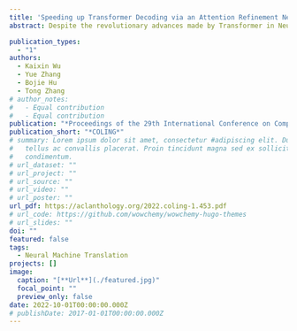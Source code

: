 ```yaml
---
title: 'Speeding up Transformer Decoding via an Attention Refinement Network'
abstract: Despite the revolutionary advances made by Transformer in Neural Machine Translation (NMT), inference efficiency remains an obstacle due to the heavy use of attention operations in auto-regressive decoding. We thereby propose a lightweight attention structure called Attention Refinement Network (ARN) for speeding up Transformer. Specifically, we design a weighted residual network, which reconstructs the attention by reusing the features across layers. To further improve the Transformer efficiency, we merge the self-attention and cross-attention components for parallel computing. Extensive experiments on ten WMT machine translation tasks show that the proposed model yields an average of 1.35x faster (with almost no decrease in BLEU) over the state-of-the-art inference implementation. Results on widely used WMT14 En-De machine translation tasks demonstrate that our model achieves a higher speed-up, giving highly competitive performance compared to AAN and SAN models with fewer parameter numbers.

publication_types:
  - "1"
authors:
  - Kaixin Wu
  - Yue Zhang
  - Bojie Hu
  - Tong Zhang
# author_notes:
#   - Equal contribution
#   - Equal contribution
publication: "*Proceedings of the 29th International Conference on Computational Linguistics*"
publication_short: "*COLING*"
# summary: Lorem ipsum dolor sit amet, consectetur #adipiscing elit. Duis posuere
#   tellus ac convallis placerat. Proin tincidunt magna sed ex sollicitudin
#   condimentum.
# url_dataset: ""
# url_project: ""
# url_source: ""
# url_video: ""
# url_poster: ""
url_pdf: https://aclanthology.org/2022.coling-1.453.pdf
# url_code: https://github.com/wowchemy/wowchemy-hugo-themes
# url_slides: ""
doi: ""
featured: false
tags:
  - Neural Machine Translation
projects: []
image:
  caption: "[**Url**](./featured.jpg)"
  focal_point: ""
  preview_only: false
date: 2022-10-01T00:00:00.000Z
# publishDate: 2017-01-01T00:00:00.000Z
---
```

